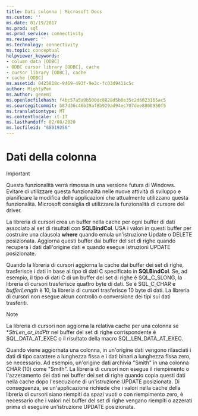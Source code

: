 ```yaml
---
title: Dati colonna | Microsoft Docs
ms.custom: ''
ms.date: 01/19/2017
ms.prod: sql
ms.prod_service: connectivity
ms.reviewer: ''
ms.technology: connectivity
ms.topic: conceptual
helpviewer_keywords:
- column data [ODBC]
- ODBC cursor library [ODBC], cache
- cursor library [ODBC], cache
- cache [ODBC]
ms.assetid: 0425818c-9469-493f-9e3c-fc03d9411c5c
author: MightyPen
ms.author: genemi
ms.openlocfilehash: f4bc57a5a0b500dc8828d5b0e35c2d6023165ac5
ms.sourcegitcommit: b87d36c46b39af8b929ad94ec707dee8800950f5
ms.translationtype: MT
ms.contentlocale: it-IT
ms.lasthandoff: 02/08/2020
ms.locfileid: "68019256"
---
```

# <a name="column-data"></a>Dati della colonna
> [!IMPORTANT]  
>  Questa funzionalità verrà rimossa in una versione futura di Windows. Evitare di utilizzare questa funzionalità nelle nuove attività di sviluppo e pianificare la modifica delle applicazioni che attualmente utilizzano questa funzionalità. Microsoft consiglia di utilizzare la funzionalità di cursore del driver.  
  
 La libreria di cursori crea un buffer nella cache per ogni buffer di dati associato al set di risultati con **SQLBindCol**. USA i valori in questi buffer per costruire una clausola **where** quando emula un'istruzione Update o DELETE posizionata. Aggiorna questi buffer dai buffer del set di righe quando recupera i dati dall'origine dati e quando esegue istruzioni UPDATE posizionate.  
  
 Quando la libreria di cursori aggiorna la cache dai buffer dei set di righe, trasferisce i dati in base al tipo di dati C specificato in **SQLBindCol**. Se, ad esempio, il tipo di dati C di un buffer del set di righe è SQL_C_SLONG, la libreria di cursori trasferisce quattro byte di dati. Se è SQL_C_CHAR e *bufferLength* è 10, la libreria di cursori trasferisce 10 byte di dati. La libreria di cursori non esegue alcun controllo o conversione dei tipi sui dati trasferiti.  
  
> [!NOTE]  
>  La libreria di cursori non aggiorna la relativa cache per una colonna se **StrLen_or_IndPtr* nel buffer del set di righe corrispondente è SQL_DATA_AT_EXEC o il risultato della macro SQL_LEN_DATA_AT_EXEC.  
  
 Quando viene aggiornata una colonna, in un'origine dati vengono rilasciati i dati di tipo carattere a lunghezza fissa e i dati binari a lunghezza fissa zero, se necessario. Ad esempio, un'origine dati archivia "Smith" in una colonna CHAR (10) come "Smith". La libreria di cursori non esegue il riempimento o l'azzeramento dei dati nei buffer dei set di righe quando copia questi dati nella cache dopo l'esecuzione di un'istruzione UPDATE posizionata. Di conseguenza, se un'applicazione richiede che i valori nella cache della libreria di cursori siano riempiti da spazi vuoti o con riempimento zero, è necessario che i valori nei buffer del set di righe vengano riempiti o azzerati prima di eseguire un'istruzione UPDATE posizionata.
